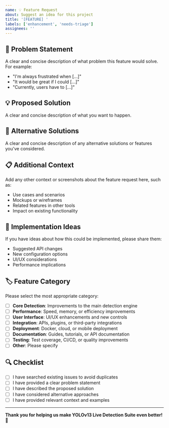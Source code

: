 ```yaml
---
name: 💡 Feature Request
about: Suggest an idea for this project
title: '[FEATURE] '
labels: ['enhancement', 'needs-triage']
assignees: ''
---
```


## 🎯 Problem Statement

A clear and concise description of what problem this feature would solve. For example:
- "I'm always frustrated when [...]"
- "It would be great if I could [...]"
- "Currently, users have to [...]"

## 💡 Proposed Solution

A clear and concise description of what you want to happen.

## 🔄 Alternative Solutions

A clear and concise description of any alternative solutions or features you've considered.

## 📋 Additional Context

Add any other context or screenshots about the feature request here, such as:
- Use cases and scenarios
- Mockups or wireframes
- Related features in other tools
- Impact on existing functionality

## 🎨 Implementation Ideas

If you have ideas about how this could be implemented, please share them:
- Suggested API changes
- New configuration options
- UI/UX considerations
- Performance implications

## 🏷️ Feature Category

Please select the most appropriate category:

- [ ] **Core Detection**: Improvements to the main detection engine
- [ ] **Performance**: Speed, memory, or efficiency improvements
- [ ] **User Interface**: UI/UX enhancements and new controls
- [ ] **Integration**: APIs, plugins, or third-party integrations
- [ ] **Deployment**: Docker, cloud, or mobile deployment
- [ ] **Documentation**: Guides, tutorials, or API documentation
- [ ] **Testing**: Test coverage, CI/CD, or quality improvements
- [ ] **Other**: Please specify

## 🔍 Checklist

- [ ] I have searched existing issues to avoid duplicates
- [ ] I have provided a clear problem statement
- [ ] I have described the proposed solution
- [ ] I have considered alternative approaches
- [ ] I have provided relevant context and examples

---

**Thank you for helping us make YOLOv13 Live Detection Suite even better! 🚀**
